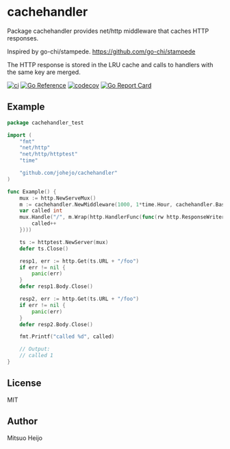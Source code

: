 # cachehandler

Package cachehandler provides net/http middleware that caches HTTP responses.

Inspired by go-chi/stampede. https://github.com/go-chi/stampede

The HTTP response is stored in the LRU cache and calls to handlers with the same key are merged.

[![ci](https://github.com/johejo/cachehandler/workflows/ci/badge.svg?branch=main)](https://github.com/johejo/cachehandler/actions?query=workflow%3Aci)
[![Go Reference](https://pkg.go.dev/badge/github.com/johejo/cachehandler.svg)](https://pkg.go.dev/github.com/johejo/cachehandler)
[![codecov](https://codecov.io/gh/johejo/cachehandler/branch/main/graph/badge.svg)](https://codecov.io/gh/johejo/cachehandler)
[![Go Report Card](https://goreportcard.com/badge/github.com/johejo/cachehandler)](https://goreportcard.com/report/github.com/johejo/cachehandler)

## Example

```go
package cachehandler_test

import (
	"fmt"
	"net/http"
	"net/http/httptest"
	"time"

	"github.com/johejo/cachehandler"
)

func Example() {
	mux := http.NewServeMux()
	m := cachehandler.NewMiddleware(1000, 1*time.Hour, cachehandler.BasicKeyFunc())
	var called int
	mux.Handle("/", m.Wrap(http.HandlerFunc(func(rw http.ResponseWriter, r *http.Request) {
		called++
	})))

	ts := httptest.NewServer(mux)
	defer ts.Close()

	resp1, err := http.Get(ts.URL + "/foo")
	if err != nil {
		panic(err)
	}
	defer resp1.Body.Close()

	resp2, err := http.Get(ts.URL + "/foo")
	if err != nil {
		panic(err)
	}
	defer resp2.Body.Close()

	fmt.Printf("called %d", called)

	// Output:
	// called 1
}
```

## License

MIT

## Author

Mitsuo Heijo
